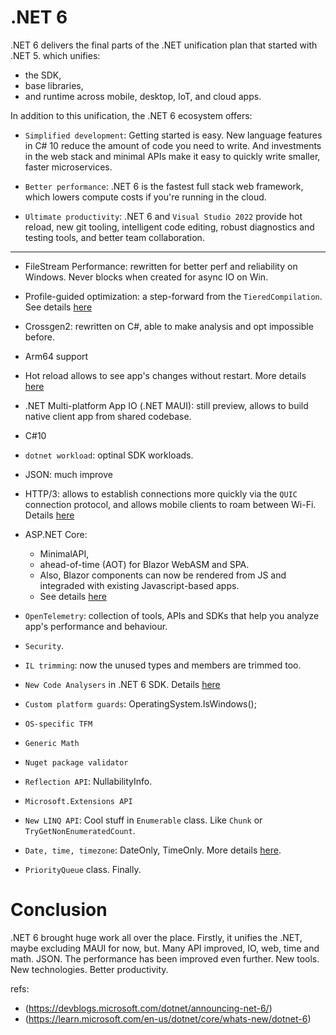 # .NET 6

.NET 6 delivers the final parts of the .NET unification plan that started with .NET 5. 
which unifies:
- the SDK,
- base libraries, 
- and runtime across mobile, desktop, IoT, and cloud apps. 

In addition to this unification, the .NET 6 ecosystem offers:

- `Simplified development`: Getting started is easy. New language features in C# 10 reduce the amount of code you need to write. And investments in the web stack and minimal APIs make it easy to quickly write smaller, faster microservices.

- `Better performance`: .NET 6 is the fastest full stack web framework, which lowers compute costs if you're running in the cloud.

- `Ultimate productivity`: .NET 6 and `Visual Studio 2022` provide hot reload, new git tooling, intelligent code editing, robust diagnostics and testing tools, and better team collaboration.

---

- FileStream Performance: rewritten for better perf and reliability on Windows. Never blocks when created for async IO on Win.

- Profile-guided optimization: a step-forward from the `TieredCompilation`. See details [here](https://devblogs.microsoft.com/dotnet/performance-improvements-in-net-6/#jit)

- Crossgen2: rewritten on C#, able to make analysis and opt impossible before.

- Arm64 support

- Hot reload allows to see app's changes without restart. More details [here](https://devblogs.microsoft.com/dotnet/update-on-net-hot-reload-progress-and-visual-studio-2022-highlights/)

- .NET Multi-platform App IO (.NET MAUI): still preview, allows to build native client app from shared codebase.

- C#10

- `dotnet workload`: optinal SDK workloads.

- JSON: much improve

- HTTP/3: allows to establish connections more quickly via the `QUIC` connection protocol, and allows mobile clients to roam between Wi-Fi. Details [here](https://learn.microsoft.com/en-us/dotnet/core/extensions/httpclient-http3)

- ASP.NET Core:
  - MinimalAPI,
  - ahead-of-time (AOT) for Blazor WebASM and SPA.
  - Also, Blazor components can now be rendered from JS and integraded with existing Javascript-based apps.
  - See details [here](https://learn.microsoft.com/en-us/aspnet/core/release-notes/aspnetcore-6.0)

- `OpenTelemetry`: collection of tools, APIs and SDKs that help you analyze app's performance and behaviour.

- `Security`.

- `IL trimming`: now the unused types and members are trimmed too.

- `New Code Analysers` in .NET 6 SDK. Details [here](https://github.com/dotnet/roslyn-analyzers/blob/main/src/NetAnalyzers/Core/AnalyzerReleases.Shipped.md#release-60)

- `Custom platform guards`: OperatingSystem.IsWindows();

- `OS-specific TFM`

- `Generic Math`

- `Nuget package validator`

- `Reflection API`: NullabilityInfo.

- `Microsoft.Extensions API`

- `New LINQ API`: Cool stuff in `Enumerable` class. Like `Chunk` or `TryGetNonEnumeratedCount`.

- `Date, time, timezone`: DateOnly, TimeOnly. More details [here](https://devblogs.microsoft.com/dotnet/date-time-and-time-zone-enhancements-in-net-6/).

- `PriorityQueue` class. Finally.


# Conclusion

.NET 6 brought huge work all over the place.
Firstly, it unifies the .NET, maybe excluding MAUI for now, but.
Many API improved, IO, web, time and math. JSON.
The performance has been improved even further. 
New tools.
New technologies.
Better productivity.

refs:
- (https://devblogs.microsoft.com/dotnet/announcing-net-6/)
- (https://learn.microsoft.com/en-us/dotnet/core/whats-new/dotnet-6)
